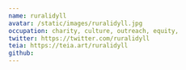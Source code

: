 ```yaml
---
name: ruralidyll
avatar: /static/images/ruralidyll.jpg
occupation: charity, culture, outreach, equity,
twitter: https://twitter.com/ruralidyll
teia: https://teia.art/ruralidyll
github: 
---
```

